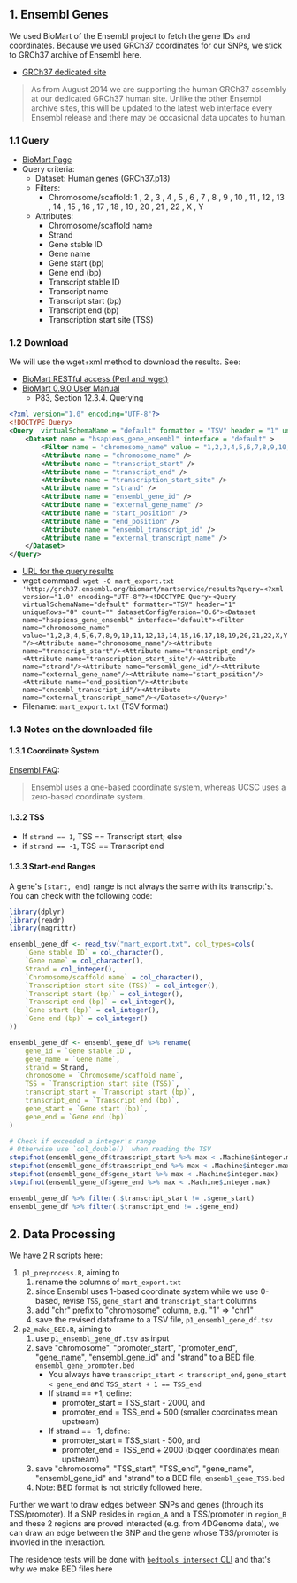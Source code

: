 ## 1. Ensembl Genes

We used BioMart of the Ensembl project to fetch the gene IDs and coordinates. Because we used GRCh37 coordinates for our SNPs, we stick to GRCh37 archive of Ensembl here.

- [GRCh37 dedicated site](http://grch37.ensembl.org/index.html)

> As from August 2014 we are supporting the human GRCh37 assembly at our dedicated GRCh37 human site. Unlike the other Ensembl archive sites, this will be updated to the latest web interface every Ensembl release and there may be occasional data updates to human.

### 1.1 Query

- [BioMart Page](http://grch37.ensembl.org/biomart/martview/ab5aa16c0090f93c4a06be76fd30ed9e?VIRTUALSCHEMANAME=default&ATTRIBUTES=hsapiens_gene_ensembl.default.feature_page.chromosome_name|hsapiens_gene_ensembl.default.feature_page.strand|hsapiens_gene_ensembl.default.feature_page.ensembl_gene_id|hsapiens_gene_ensembl.default.feature_page.external_gene_name|hsapiens_gene_ensembl.default.feature_page.start_position|hsapiens_gene_ensembl.default.feature_page.end_position|hsapiens_gene_ensembl.default.feature_page.ensembl_transcript_id|hsapiens_gene_ensembl.default.feature_page.external_transcript_name|hsapiens_gene_ensembl.default.feature_page.transcript_start|hsapiens_gene_ensembl.default.feature_page.transcript_end|hsapiens_gene_ensembl.default.feature_page.transcription_start_site&FILTERS=hsapiens_gene_ensembl.default.filters.chromosome_name."1,2,3,4,5,6,7,8,9,10,11,12,13,14,15,16,17,18,19,20,21,22,X,Y"&VISIBLEPANEL=resultspanel)
- Query criteria:
    - Dataset: Human genes (GRCh37.p13)
    - Filters:
        - Chromosome/scaffold: 1 , 2 , 3 , 4 , 5 , 6 , 7 , 8 , 9 , 10 , 11 , 12 , 13 , 14 , 15 , 16 , 17 , 18 , 19 , 20 , 21 , 22 , X , Y
    - Attributes:
        - Chromosome/scaffold name
        - Strand
        - Gene stable ID
        - Gene name
        - Gene start (bp)
        - Gene end (bp)
        - Transcript stable ID
        - Transcript name
        - Transcript start (bp)
        - Transcript end (bp)
        - Transcription start site (TSS)

### 1.2 Download

We will use the wget+xml method to download the results. See:

- [BioMart RESTful access (Perl and wget)](https://grch37.ensembl.org/info/data/biomart/biomart_restful.html#wget)
- [BioMart 0.9.0 User Manual](http://www.biomart.org/other/biomart_0.9_0_documentation.pdf)
    - P83, Section 12.3.4. Querying

```xml
<?xml version="1.0" encoding="UTF-8"?>
<!DOCTYPE Query>
<Query  virtualSchemaName = "default" formatter = "TSV" header = "1" uniqueRows = "0" count = "" datasetConfigVersion = "0.6" >	
	<Dataset name = "hsapiens_gene_ensembl" interface = "default" >
		<Filter name = "chromosome_name" value = "1,2,3,4,5,6,7,8,9,10,11,12,13,14,15,16,17,18,19,20,21,22,X,Y"/>
		<Attribute name = "chromosome_name" />
		<Attribute name = "transcript_start" />
		<Attribute name = "transcript_end" />
		<Attribute name = "transcription_start_site" />
		<Attribute name = "strand" />
		<Attribute name = "ensembl_gene_id" />
		<Attribute name = "external_gene_name" />
		<Attribute name = "start_position" />
		<Attribute name = "end_position" />
		<Attribute name = "ensembl_transcript_id" />
		<Attribute name = "external_transcript_name" />
	</Dataset>
</Query>
```

- [URL for the query results](http://grch37.ensembl.org/biomart/martservice/results?query=%3C?xml%20version=%221.0%22%20encoding=%22UTF-8%22?%3E%3C!DOCTYPE%20Query%3E%3CQuery%20virtualSchemaName=%22default%22%20formatter=%22TSV%22%20header=%221%22%20uniqueRows=%220%22%20count=%22%22%20datasetConfigVersion=%220.6%22%3E%3CDataset%20name=%22hsapiens_gene_ensembl%22%20interface=%22default%22%3E%3CFilter%20name=%22chromosome_name%22%20value=%221,2,3,4,5,6,7,8,9,10,11,12,13,14,15,16,17,18,19,20,21,22,X,Y%22/%3E%3CAttribute%20name=%22chromosome_name%22/%3E%3CAttribute%20name=%22transcript_start%22/%3E%3CAttribute%20name=%22transcript_end%22/%3E%3CAttribute%20name=%22transcription_start_site%22/%3E%3CAttribute%20name=%22strand%22/%3E%3CAttribute%20name=%22ensembl_gene_id%22/%3E%3CAttribute%20name=%22external_gene_name%22/%3E%3CAttribute%20name=%22start_position%22/%3E%3CAttribute%20name=%22end_position%22/%3E%3CAttribute%20name=%22ensembl_transcript_id%22/%3E%3CAttribute%20name=%22external_transcript_name%22/%3E%3C/Dataset%3E%3C/Query%3E)
- wget command: `wget -O mart_export.txt 'http://grch37.ensembl.org/biomart/martservice/results?query=<?xml version="1.0" encoding="UTF-8"?><!DOCTYPE Query><Query  virtualSchemaName="default" formatter="TSV" header="1" uniqueRows="0" count="" datasetConfigVersion="0.6"><Dataset name="hsapiens_gene_ensembl" interface="default"><Filter name="chromosome_name" value="1,2,3,4,5,6,7,8,9,10,11,12,13,14,15,16,17,18,19,20,21,22,X,Y"/><Attribute name="chromosome_name"/><Attribute name="transcript_start"/><Attribute name="transcript_end"/><Attribute name="transcription_start_site"/><Attribute name="strand"/><Attribute name="ensembl_gene_id"/><Attribute name="external_gene_name"/><Attribute name="start_position"/><Attribute name="end_position"/><Attribute name="ensembl_transcript_id"/><Attribute name="external_transcript_name"/></Dataset></Query>'`
- Filename: `mart_export.txt` (TSV format)

### 1.3 Notes on the downloaded file

#### 1.3.1 Coordinate System

[Ensembl FAQ](https://uswest.ensembl.org/Help/Faq?id=286):

> Ensembl uses a one-based coordinate system, whereas UCSC uses a zero-based coordinate system.

#### 1.3.2 TSS

- If `strand == 1`, TSS == Transcript start; else
- if `strand == -1`, TSS == Transcript end

#### 1.3.3 Start-end Ranges

A gene's `[start, end]` range is not always the same with its transcript's. You can check with the following code:

```r
library(dplyr)
library(readr)
library(magrittr)

ensembl_gene_df <- read_tsv("mart_export.txt", col_types=cols(
	`Gene stable ID` = col_character(),
	`Gene name` = col_character(),
	Strand = col_integer(),
	`Chromosome/scaffold name` = col_character(),
	`Transcription start site (TSS)` = col_integer(),
	`Transcript start (bp)` = col_integer(),
	`Transcript end (bp)` = col_integer(),
	`Gene start (bp)` = col_integer(),
	`Gene end (bp)` = col_integer()
))

ensembl_gene_df <- ensembl_gene_df %>% rename(
	gene_id = `Gene stable ID`,
	gene_name = `Gene name`,
	strand = Strand,
	chromosome = `Chromosome/scaffold name`,
	TSS = `Transcription start site (TSS)`,
	transcript_start = `Transcript start (bp)`,
	transcript_end = `Transcript end (bp)`,
	gene_start = `Gene start (bp)`,
	gene_end = `Gene end (bp)`
)

# Check if exceeded a integer's range
# Otherwise use `col_double()` when reading the TSV
stopifnot(ensembl_gene_df$transcript_start %>% max < .Machine$integer.max)
stopifnot(ensembl_gene_df$transcript_end %>% max < .Machine$integer.max)
stopifnot(ensembl_gene_df$gene_start %>% max < .Machine$integer.max)
stopifnot(ensembl_gene_df$gene_end %>% max < .Machine$integer.max)

ensembl_gene_df %>% filter(.$transcript_start != .$gene_start)
ensembl_gene_df %>% filter(.$transcript_end != .$gene_end)
```

## 2. Data Processing

We have 2 R scripts here:

1. `p1_preprocess.R`, aiming to
    1. rename the columns of `mart_export.txt`
    2. since Ensembl uses 1-based coordinate system while we use 0-based, revise `TSS`, `gene_start` and `transcript_start` columns
    3. add "chr" prefix to "chromosome" column, e.g. "1" => "chr1"
    4. save the revised dataframe to a TSV file, `p1_ensembl_gene_df.tsv`
1. `p2_make_BED.R`, aiming to
    1. use `p1_ensembl_gene_df.tsv` as input
    2. save "chromosome", "promoter_start", "promoter_end", "gene_name", "ensembl_gene_id" and "strand" to a BED file, `ensembl_gene_promoter.bed`
        - You always have `transcript_start < transcript_end`, `gene_start < gene_end` and `TSS_start + 1 == TSS_end`
        - If strand == +1, define:
            - promoter_start = TSS_start - 2000, and 
            - promoter_end = TSS_end + 500 (smaller coordinates mean upstream)
        - If strand == -1, define:
            - promoter_start = TSS_start - 500, and 
            - promoter_end = TSS_end + 2000 (bigger coordinates mean upstream)
    3. save "chromosome", "TSS_start", "TSS_end", "gene_name", "ensembl_gene_id" and "strand" to a BED file, `ensembl_gene_TSS.bed`
    4. Note: BED format is not strictly followed here.

Further we want to draw edges between SNPs and genes (through its TSS/promoter). If a SNP resides in `region_A` and a TSS/promoter in `region_B` and these 2 regions are proved interacted (e.g. from 4DGenome data), we can draw an edge between the SNP and the gene whose TSS/promoter is invovled in the interaction.

The residence tests will be done with [`bedtools intersect` CLI](https://bedtools.readthedocs.io/en/latest/content/tools/intersect.html) and that's why we make BED files here